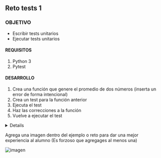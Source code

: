  

	
## Reto tests 1

### OBJETIVO 

- Escribir tests unitarios
- Ejecutar tests unitarios

#### REQUISITOS 

1. Python 3
2. Pytest

#### DESARROLLO

1. Crea una función que genere  el promedio de dos números (inserta un error de forma intencional) 
2. Crea un test para la función anterior
3. Ejecuta el test
4. Haz las correcciones a la función
5. Vuelve a ejecutar el test


<details>
	Se crea el archivo promedio.py:

	def promedio(num1 ,num2):
    	return (num1 - num2)/2

	Y se crea el test_promedio.py:

	from promedio import promedio

	def test_promedio():
		assert promedio(2,4) == 3
		assert promedio(10,11) == 10.5
		assert promedio(4,4) == 4

	
	Si ejecutamos el test obtenemos

	$ pytest test_promedio.py 
	======================================================================================== test session starts ========================================================================================
	platform linux -- Python 3.7.6, pytest-5.3.5, py-1.8.1, pluggy-0.13.1
	rootdir: /home/luisams/Documentos/bedu/B1-Programacion-Con-Python-2020/Sesion-08/Reto-01
	plugins: doctestplus-0.5.0, arraydiff-0.3, astropy-header-0.1.2, hypothesis-5.5.4, remotedata-0.3.2, openfiles-0.4.0
	collected 1 item                                                                                                                                                                                    

	test_promedio.py F                                                                                                                                                                            [100%]

	============================================================================================= FAILURES ==============================================================================================
	___________________________________________________________________________________________ test_promedio ___________________________________________________________________________________________

		def test_promedio():
	>       assert promedio(2,4) == 3
	E       assert -1.0 == 3
	E        +  where -1.0 = promedio(2, 4)

	test_promedio.py:4: AssertionError
	========================================================================================= 1 failed in 0.04s =========================================================================================

	Si corregimos la función promedio 
	$ pytest test_promedio.py 
	======================================================================================== test session starts ========================================================================================
	platform linux -- Python 3.7.6, pytest-5.3.5, py-1.8.1, pluggy-0.13.1
	rootdir: /home/luisams/Documentos/bedu/B1-Programacion-Con-Python-2020/Sesion-08/Reto-01
	plugins: doctestplus-0.5.0, arraydiff-0.3, astropy-header-0.1.2, hypothesis-5.5.4, remotedata-0.3.2, openfiles-0.4.0
	collected 1 item                                                                                                                                                                                    

	test_promedio.py .                                                                                                                                                                            [100%]

	========================================================================================= 1 passed in 0.02s =========================================================================================
		

</details> 

Agrega una imagen dentro del ejemplo o reto para dar una mejor experiencia al alumno (Es forzoso que agregages al menos una)

![imagen](https://picsum.photos/200/300)

